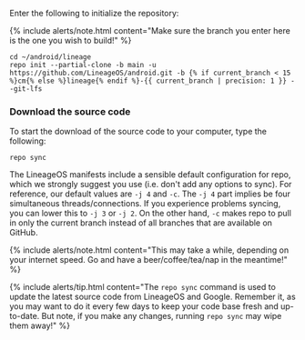 Enter the following to initialize the repository:

{% include alerts/note.html content="Make sure the branch you enter here is the one you wish to build!" %}

```
cd ~/android/lineage
repo init --partial-clone -b main -u https://github.com/LineageOS/android.git -b {% if current_branch < 15 %}cm{% else %}lineage{% endif %}-{{ current_branch | precision: 1 }} --git-lfs
```

### Download the source code

To start the download of the source code to your computer, type the following:

```
repo sync
```

The LineageOS manifests include a sensible default configuration for repo, which we strongly suggest you use (i.e. don't add any options to sync).
For reference, our default values are `-j 4` and `-c`. The `-j 4` part implies be four simultaneous threads/connections. If you experience
problems syncing, you can lower this to `-j 3` or `-j 2`. On the other hand, `-c` makes repo to pull in only the current branch instead of all branches that are available on GitHub.

{% include alerts/note.html content="This may take a while, depending on your internet speed. Go and have a beer/coffee/tea/nap in the meantime!" %}

{% include alerts/tip.html content="The `repo sync` command is used to update the latest source code from LineageOS and Google. Remember it, as you may want to
do it every few days to keep your code base fresh and up-to-date. But note, if you make any changes, running `repo sync` may wipe them away!" %}
